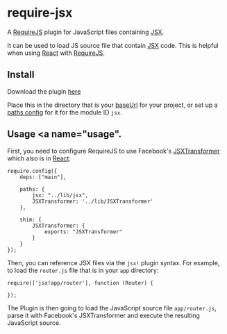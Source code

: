 # require-jsx

A [RequireJS](http://requirejs.org) plugin for JavaScript files containing [JSX](http://facebook.github.io/react/docs/syntax.html).

It can be used to load JS source file that contain [JSX](http://facebook.github.io/react/docs/syntax.html) code.
This is helpful when using [React](http://facebook.github.io/react/index.html) with [RequireJS](http://requirejs.org).

## Install <a name="install"></a>

Download the plugin [here](https://raw.github.com/seiffert/require-jsx/master/extras/jsx.js)

Place this in the directory that is your
[baseUrl](http://requirejs.org/docs/api.html#config-baseUrl) for your project,
or set up a [paths config](http://requirejs.org/docs/api.html#config-paths)
for it for the module ID `jsx`.

## Usage <a name="usage".</a>

First, you need to configure RequireJS to use Facebook's [JSXTransformer](http://fb.me/JSXTransformer-0.3.0.js) which also is 
in [React](http://facebook.github.io/react/index.html):

    require.config({
        deps: ["main"],
        
        paths: {
            jsx: "../lib/jsx",
            JSXTransformer: '../lib/JSXTransformer'
        },
        
        shim: {
            JSXTransformer: {
                exports: "JSXTransformer"
            }
        }
    });

Then, you can reference JSX files via the `jsx!` plugin syntax. For example, to load
the `router.js` file that is in your `app` directory:

    require(['jsx!app/router'], function (Router) {
        
    });

The Plugin is then going to load the JavaScript source file `app/router.js`, parse it with Facebook's JSXTransformer 
and execute the resulting JavaScript source.